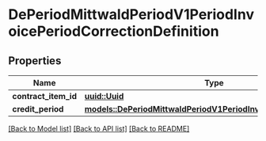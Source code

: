 # DePeriodMittwaldPeriodV1PeriodInvoicePeriodCorrectionDefinition

## Properties

Name | Type | Description | Notes
------------ | ------------- | ------------- | -------------
**contract_item_id** | [**uuid::Uuid**](uuid::Uuid.md) |  | 
**credit_period** | [**models::DePeriodMittwaldPeriodV1PeriodInvoicePeriodDatePeriod**](de.mittwald.v1.invoice.DatePeriod.md) |  | 

[[Back to Model list]](../README.md#documentation-for-models) [[Back to API list]](../README.md#documentation-for-api-endpoints) [[Back to README]](../README.md)


